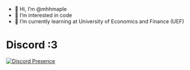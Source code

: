 - 👋 Hi, I’m @mhhmaple
- 👀 I’m interested in code
- 🌱 I’m currently learning at University of Economics and Finance (UEF)
<!---
mhhmaple/mhhmaple is a ✨ special ✨ repository because its `README.md` (this file) appears on your GitHub profile.
You can click the Preview link to take a look at your changes.
--->
# Discord :3
[![Discord Presence](https://lanyard.cnrad.dev/api/689776552170618891)](https://discord.com/users/689776552170618891)

